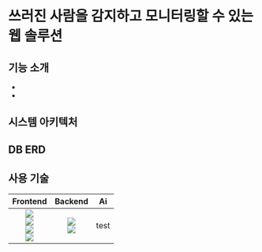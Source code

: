 
# 쓰러진 사람을 감지하고 모니터링할 수 있는 웹 솔루션


## 기능 소개

  -
  -

## 시스템 아키텍처


## DB ERD


## 사용 기술
|Frontend|Backend|Ai|
|:---:|:---:|:---:|
|<img src="https://img.shields.io/badge/JavaScript-F7DF1E?style=for-the-badge&logo=javascript&logoColor=white"><br>   <img src="https://img.shields.io/badge/React-61DAFB?style=for-the-badge&logo=react&logoColor=white"><br>  <img src="https://img.shields.io/badge/TypeScript-3178C6?style=for-the-badge&logo=typescript&logoColor=white"><br>   <img src="https://img.shields.io/badge/NextJs-000000?style=for-the-badge&logo=nextdotjs&logoColor=white"><br>  | <img src="https://img.shields.io/badge/java-007396?style=for-the-badge&logo=java&logoColor=white"><br> <img src="https://img.shields.io/badge/Spring Boot-6DB33F?style=for-the-badge&logo=springboot&logoColor=white"><br> |test|

